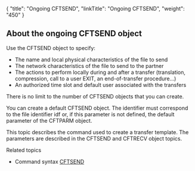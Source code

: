 {
    "title": "Ongoing  CFTSEND",
    "linkTitle": "Ongoing CFTSEND",
    "weight": "450"
}<span id="About_the_ongoing_CFTSEND_object"></span>

## About the ongoing CFTSEND object

Use the CFTSEND object to specify:

- The name and local
    physical characteristics of the file to send
- The network characteristics
    of the file to send to the partner
- The actions to
    perform locally during and after a transfer (translation, compression,
    call to a user EXIT, an end-of-transfer procedure...)
- An authorized time
    slot and default user associated with the transfers

There is no limit to the number of CFTSEND objects that you can create.

You can create a default CFTSEND object. The identifier must correspond
to the file identifier idf or,
if this parameter is not defined, the default parameter of the CFTPARM
object.

This topic describes the command used to create a transfer template.
The parameters are described in the CFTSEND and CFTRECV object topics.

Related
topics

- Command syntax
    [CFTSEND](../../../command_summary#CFTSEND)
